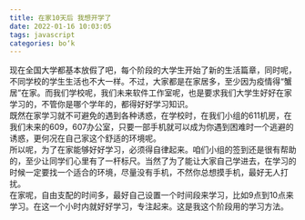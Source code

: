 ```yaml
---
title: 在家10天后 我想开学了
date: 2022-01-16 10:03:05
tags: javascript
categories: bo‘k
---
```


<!--more-->

现在全国大学都基本放假了吧，每个阶段的大学生开始了新的生活篇章，同时呢，不同学校的学生生活也不大一样。不过，大家都是在家居多，至少因为疫情得“蟹居”在家。而我们学校呢，我们未来软件工作室呢，也是要求我们大学生好好在家学习的，不管你是哪个学年的，都得好好学习知识。  
既然在家学习就不可避免的遇到各种诱惑，在学校时，在我们小组的611机房，在我们未来的609，607办公室，只要一部手机就可以成为你遇到困难时一个逃避的诱惑，更何况在自己家这个舒适的环境呢。  
所以呢，为了在家能够好好学习，必须得自律起来。咱们小组的签到还是很有帮助的，至少让同学们心里有了一杆标尺。当然了为了能让大家自己学进去，在学习的时候一定要找一个适合的环境，尽量没有手机，不然你总想摸手机，最好无人打扰。  
在家呢，自由支配的时间多，最好自己设置一个时间段来学习，比如9点到10点来学习。在这一个小时内就好好学习，专注起来。这是我这个阶段用的学习方法。